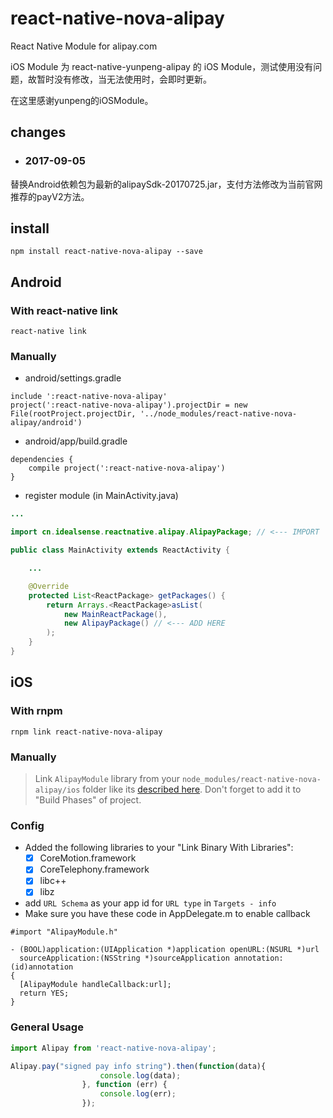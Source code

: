 
# react-native-nova-alipay

React Native Module for alipay.com

iOS Module 为 react-native-yunpeng-alipay 的 iOS Module，测试使用没有问题，故暂时没有修改，当无法使用时，会即时更新。

在这里感谢yunpeng的iOSModule。

## changes
* ### 2017-09-05
替换Android依赖包为最新的alipaySdk-20170725.jar，支付方法修改为当前官网推荐的payV2方法。

## install

```
npm install react-native-nova-alipay --save
```

## Android

### With react-native link

```
react-native link
```

### Manually

* android/settings.gradle

```
include ':react-native-nova-alipay'
project(':react-native-nova-alipay').projectDir = new File(rootProject.projectDir, '../node_modules/react-native-nova-alipay/android')
```

* android/app/build.gradle

```
dependencies {
    compile project(':react-native-nova-alipay')
}
```

* register module (in MainActivity.java)

```java
...

import cn.idealsense.reactnative.alipay.AlipayPackage; // <--- IMPORT

public class MainActivity extends ReactActivity {

    ...

    @Override
    protected List<ReactPackage> getPackages() {
        return Arrays.<ReactPackage>asList(
            new MainReactPackage(),
            new AlipayPackage() // <--- ADD HERE
        );
    }
}
```

## iOS

### With rnpm

```
rnpm link react-native-nova-alipay
```

### Manually

> Link `AlipayModule` library from your `node_modules/react-native-nova-alipay/ios` folder like its [described here](http://facebook.github.io/react-native/docs/linking-libraries-ios.html). Don't forget to add it to "Build Phases" of project.

### Config

* Added the following libraries to your "Link Binary With Libraries":
  * [x] CoreMotion.framework
  * [x] CoreTelephony.framework
  * [x] libc++
  * [x] libz

* add `URL Schema` as your app id for `URL type` in `Targets - info`
* Make sure you have these code in AppDelegate.m to enable callback

```objective_c
#import "AlipayModule.h"
```

```objective_c
- (BOOL)application:(UIApplication *)application openURL:(NSURL *)url
  sourceApplication:(NSString *)sourceApplication annotation:(id)annotation
{
  [AlipayModule handleCallback:url];
  return YES;
}
```

### General Usage

```javascript
import Alipay from 'react-native-nova-alipay';

```

```javascript
Alipay.pay("signed pay info string").then(function(data){
                    console.log(data);
                }, function (err) {
                    console.log(err);
                });

```
